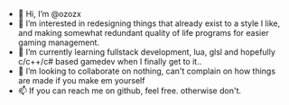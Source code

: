 - 👋 Hi, I’m @ozozx
- 👀 I’m interested in redesigning things that already exist to a style I like, and making somewhat redundant quality of life programs for easier gaming management.
- 🌱 I’m currently learning fullstack development, lua, glsl and hopefully c/c++/c# based gamedev when I finally get to it..
- 💞️ I’m looking to collaborate on nothing, can't complain on how things are made if you make em yourself
- 📫 If you can reach me on github, feel free. otherwise don't.

<!---
ozozx/ozozx is a ✨ special ✨ repository because its `README.md` (this file) appears on your GitHub profile.
You can click the Preview link to take a look at your changes.
--->
